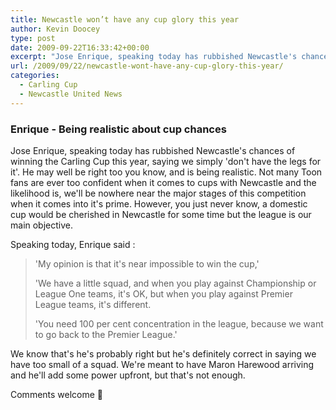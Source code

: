 ```yaml
---
title: Newcastle won’t have any cup glory this year
author: Kevin Doocey
type: post
date: 2009-09-22T16:33:42+00:00
excerpt: "Jose Enrique, speaking today has rubbished Newcastle's chances of winning the.."
url: /2009/09/22/newcastle-wont-have-any-cup-glory-this-year/
categories:
  - Carling Cup
  - Newcastle United News
---
```


### Enrique - Being realistic about cup chances

Jose Enrique, speaking today has rubbished Newcastle's chances of winning the Carling Cup this year, saying we simply 'don't have the legs for it'. He may well be right too you know, and is being realistic. Not many Toon fans are ever too confident when it comes to cups with Newcastle and the likelihood is, we'll be nowhere near the major stages of this competition when it comes into it's prime. However, you just never know, a domestic cup would be cherished in Newcastle for some time but the league is our main objective.

Speaking today, Enrique said :

> 'My opinion is that it's near impossible to win the cup,'
>
> 'We have a little squad, and when you play against Championship or League One teams, it's OK, but when you play against Premier League teams, it's different.
>
> 'You need 100 per cent concentration in the league, because we want to go back to the Premier League.'

We know that's he's probably right but he's definitely correct in saying we have too small of a squad. We're meant to have Maron Harewood arriving and he'll add some power upfront, but that's not enough.

Comments welcome 🙂
